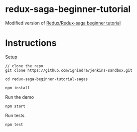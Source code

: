 # redux-saga-beginner-tutorial
Modified version of [Redux/Redux-saga beginner tutorial](https://github.com/redux-saga/redux-saga/blob/master/docs/introduction/BeginnerTutorial.md)

# Instructions

Setup

```
// clone the repo
git clone https://github.com/ignindra/jenkins-sandbox.git

cd redux-saga-beginner-tutorial-sagas

npm install
```

Run the demo

```
npm start
```

Run tests

```
npm test
```
